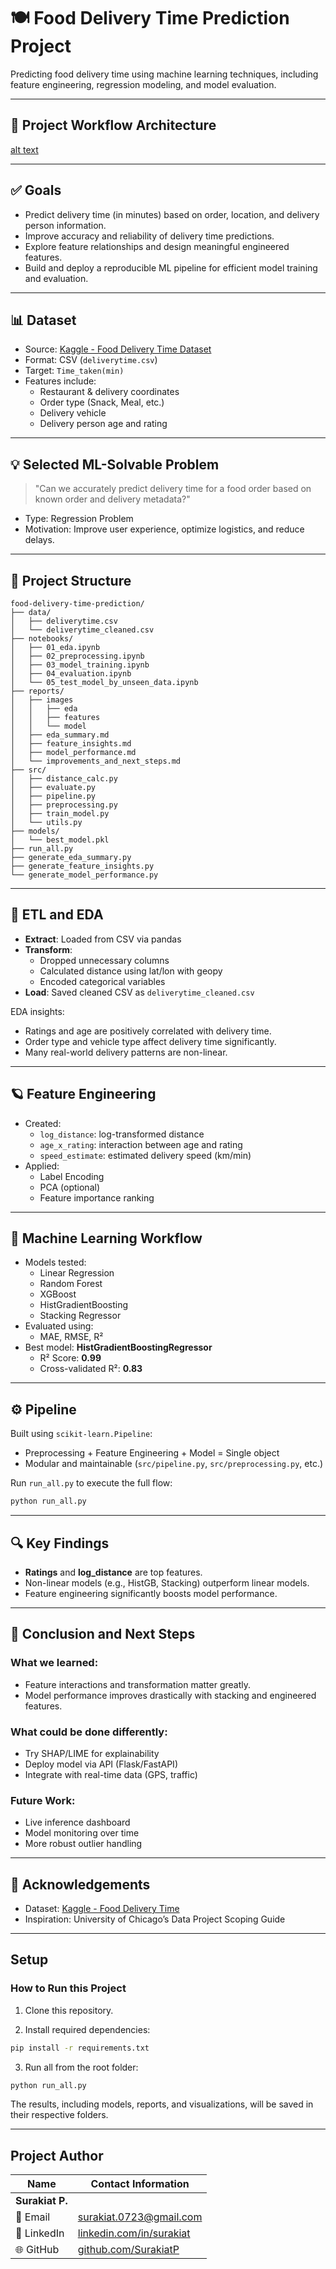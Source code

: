 # 🍽️ Food Delivery Time Prediction Project

Predicting food delivery time using machine learning techniques, including feature engineering, regression modeling, and model evaluation.

---

## 🧱 Project Workflow Architecture

[alt text](Project_architecture.png)

---

## ✅ Goals

- Predict delivery time (in minutes) based on order, location, and delivery person information.
- Improve accuracy and reliability of delivery time predictions.
- Explore feature relationships and design meaningful engineered features.
- Build and deploy a reproducible ML pipeline for efficient model training and evaluation.

---

## 📊 Dataset

- Source: [Kaggle - Food Delivery Time Dataset](https://www.kaggle.com/datasets/rajatkumar30/food-delivery-time)
- Format: CSV (`deliverytime.csv`)
- Target: `Time_taken(min)`
- Features include:
  - Restaurant & delivery coordinates
  - Order type (Snack, Meal, etc.)
  - Delivery vehicle
  - Delivery person age and rating

---

## 💡 Selected ML-Solvable Problem

> "Can we accurately predict delivery time for a food order based on known order and delivery metadata?"

- Type: Regression Problem
- Motivation: Improve user experience, optimize logistics, and reduce delays.

---

## 📂 Project Structure

```
food-delivery-time-prediction/
├── data/
│   ├── deliverytime.csv
│   └── deliverytime_cleaned.csv
├── notebooks/
│   ├── 01_eda.ipynb
│   ├── 02_preprocessing.ipynb
│   ├── 03_model_training.ipynb
│   ├── 04_evaluation.ipynb
│   └── 05_test_model_by_unseen_data.ipynb
├── reports/
│   ├── images
│   │   ├── eda
│   │   ├── features
│   │   └── model
│   ├── eda_summary.md
│   ├── feature_insights.md
│   ├── model_performance.md
│   └── improvements_and_next_steps.md
├── src/
│   ├── distance_calc.py
│   ├── evaluate.py
│   ├── pipeline.py
│   ├── preprocessing.py
│   ├── train_model.py
│   └── utils.py
├── models/
│   └── best_model.pkl
├── run_all.py
├── generate_eda_summary.py
├── generate_feature_insights.py
└── generate_model_performance.py
```

---

## 📐 ETL and EDA

- **Extract**: Loaded from CSV via pandas
- **Transform**:
  - Dropped unnecessary columns
  - Calculated distance using lat/lon with geopy
  - Encoded categorical variables
- **Load**: Saved cleaned CSV as `deliverytime_cleaned.csv`

EDA insights:
- Ratings and age are positively correlated with delivery time.
- Order type and vehicle type affect delivery time significantly.
- Many real-world delivery patterns are non-linear.

---

## 🪐 Feature Engineering

- Created:
  - `log_distance`: log-transformed distance
  - `age_x_rating`: interaction between age and rating
  - `speed_estimate`: estimated delivery speed (km/min)
- Applied:
  - Label Encoding
  - PCA (optional)
  - Feature importance ranking

---

## 🚀 Machine Learning Workflow

- Models tested:
  - Linear Regression
  - Random Forest
  - XGBoost
  - HistGradientBoosting
  - Stacking Regressor
- Evaluated using:
  - MAE, RMSE, R²
- Best model: **HistGradientBoostingRegressor**
  - R² Score: **0.99**
  - Cross-validated R²: **0.83**

---

## ⚙️ Pipeline

Built using `scikit-learn.Pipeline`:
- Preprocessing + Feature Engineering + Model = Single object
- Modular and maintainable (`src/pipeline.py`, `src/preprocessing.py`, etc.)

Run `run_all.py` to execute the full flow:
```bash
python run_all.py
```

---

## 🔍 Key Findings

- **Ratings** and **log_distance** are top features.
- Non-linear models (e.g., HistGB, Stacking) outperform linear models.
- Feature engineering significantly boosts model performance.

---

## 🚀 Conclusion and Next Steps

### What we learned:
- Feature interactions and transformation matter greatly.
- Model performance improves drastically with stacking and engineered features.

### What could be done differently:
- Try SHAP/LIME for explainability
- Deploy model via API (Flask/FastAPI)
- Integrate with real-time data (GPS, traffic)

### Future Work:
- Live inference dashboard
- Model monitoring over time
- More robust outlier handling

---

## 📅 Acknowledgements

- Dataset: [Kaggle - Food Delivery Time](https://www.kaggle.com/datasets/rajatkumar30/food-delivery-time)
- Inspiration: University of Chicago’s Data Project Scoping Guide

---

## Setup

### How to Run this Project

1. Clone this repository.

2. Install required dependencies:

```bash
pip install -r requirements.txt
```

3. Run all from the root folder:

```bash
python run_all.py
```

The results, including models, reports, and visualizations, will be saved in their respective folders.

---

## Project Author

| Name           | Contact Information                                                  |
|----------------|----------------------------------------------------------------------|
| **Surakiat P.** |                                                                      |
| 📧 Email       | [surakiat.0723@gmail.com](mailto:surakiat.0723@gmail.com)   |
| 🔗 LinkedIn    | [linkedin.com/in/surakiat](https://www.linkedin.com/in/surakiat-kansa-ard-171942351/)     |
| 🌐 GitHub      | [github.com/SurakiatP](https://github.com/SurakiatP)                 |